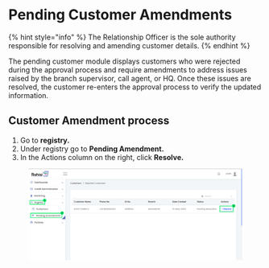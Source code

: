 # Pending Customer Amendments

{% hint style="info" %}
The Relationship Officer is the sole authority responsible for resolving and amending customer details.
{% endhint %}

The pending customer module displays customers who were rejected during the approval process and require amendments to address issues raised by the branch supervisor, call agent, or HQ. Once these issues are resolved, the customer re-enters the approval process to verify the updated information.

## Customer Amendment process

1. Go to **registry.**
2. Under registry go to **Pending Amendment.**
3. In the Actions column on the right, click **Resolve.**

<figure><img src="../.gitbook/assets/pending_amendment.png" alt=""><figcaption></figcaption></figure>
